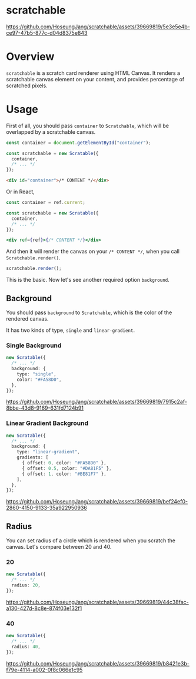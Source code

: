 # scratchable

https://github.com/HoseungJang/scratchable/assets/39669819/5e3e5e4b-ce97-47b5-877c-d04d8375e843

# Overview

`scratchable` is a scratch card renderer using HTML Canvas. It renders a scratchable canvas element on your content, and provides percentage of scratched pixels.

# Usage

First of all, you should pass `container` to `Scratchable`, which will be overlapped by a scratchable canvas.

```javascript
const container = document.getElementById("container");

const scratchable = new Scratable({
  container,
  /* ... */
});
```

```html
<div id="container">/* CONTENT */</div>
```

Or in React,

```javascript
const container = ref.current;

const scratchable = new Scratable({
  container,
  /* ... */
});
```

```jsx
<div ref={ref}>{/* CONTENT */}</div>
```

And then it will render the canvas on your `/* CONTENT */`, when you call `Scratchable.render()`.

```typescript
scratchable.render();
```

This is the basic. Now let's see another required option `background`.

## Background

You should pass `background` to `Scratchable`, which is the color of the rendered canvas.

It has two kinds of type, `single` and `linear-gradient`.

### Single Background

```typescript
new Scratable({
  /* ... */
  background: {
    type: "single",
    color: "#FA58D0",
  },
});
```

https://github.com/HoseungJang/scratchable/assets/39669819/7915c2af-8bbe-43d8-9169-631fd7124b91

### Linear Gradient Background

```typescript
new Scratable({
  /* ... */
  background: {
    type: "linear-gradient",
    gradients: [
      { offset: 0, color: "#FA58D0" },
      { offset: 0.5, color: "#DA81F5" },
      { offset: 1, color: "#BE81F7" },
    ],
  },
});
```

https://github.com/HoseungJang/scratchable/assets/39669819/bef24ef0-2860-4150-9133-35a922950936

## Radius

You can set radius of a circle which is rendered when you scratch the canvas. Let's compare between 20 and 40.

### 20

```typescript
new Scratable({
  /* ... */
  radius: 20,
});
```

https://github.com/HoseungJang/scratchable/assets/39669819/44c38fac-a130-427d-8c8e-874f03e132f1

### 40

```typescript
new Scratable({
  /* ... */
  radius: 40,
});
```

https://github.com/HoseungJang/scratchable/assets/39669819/b8421e3b-f79e-4114-a002-0f8c066e1c95
